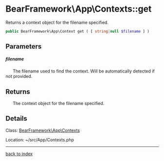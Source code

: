 # BearFramework\App\Contexts::get

Returns a context object for the filename specified.

```php
public BearFramework\App\Context get ( [ string|null $filename ] )
```

## Parameters

##### filename

&nbsp;&nbsp;&nbsp;&nbsp;&nbsp;&nbsp;The filename used to find the context. Will be automatically detected if not provided.

## Returns

&nbsp;&nbsp;&nbsp;&nbsp;&nbsp;&nbsp;The context object for the filename specified.

## Details

Class: [BearFramework\App\Contexts](bearframework.app.contexts.class.md)

Location: ~/src/App/Contexts.php

---

[back to index](index.md)

